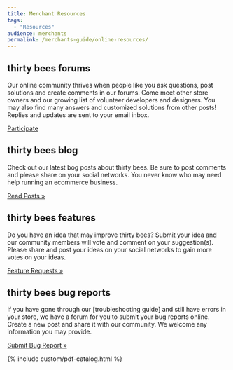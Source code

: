 ```yaml
---
title: Merchant Resources
tags:
  - "Resources"
audience: merchants
permalink: /merchants-guide/online-resources/
---
```

<div class="container-fluid">
	<div class="row">
		<div class="col-md-12">
			<div class="jumbotron">
				<h2>
					thirty bees forums
				</h2>
				<p>
					Our online community thrives when people like you ask questions, post solutions and create comments in our forums. Come meet other store owners and our growing list of volunteer developers and designers. You may also find many answers and customized solutions from other posts!  Replies and updates are sent to your email inbox.
				</p>
				<p>
					<a class="btn btn-primary btn-large" href="https://forum.thirtybees.com/">Participate</a>
				</p>
			</div>
		</div>
	</div>
	<div class="row">
		<div class="col-md-4">
			<h2>
				thirty bees blog
			</h2>
			<p>
				Check out our latest bog posts about thirty bees. Be sure to post comments and please share on your social networks. You never know who may need help running an ecommerce business.
			</p>
			<p>
				<a class="btn" href="https://thirtybees.com/blog/">Read Posts »</a>
			</p>
		</div>
		<div class="col-md-4">
			<h2>
				thirty bees features
			</h2>
			<p>
				Do you have an idea that may improve thirty bees? Submit your idea and our community members will vote and comment on your suggestion(s). Please share and post your ideas on your social networks to gain more votes on your ideas.
			</p>
			<p>
				<a class="btn" href="https://thirtybees.com/feature-request/">Feature Requests »</a>
			</p>
		</div>
		<div class="col-md-4">
			<h2>
				thirty bees bug reports
			</h2>
			<p>
				If you have gone through our [troubleshooting guide] and still have errors in your store, we have a forum for you to submit your bug reports online. Create a new post and share it with our community. We welcome any information you may provide.
			</p>
			<p>
				<a class="btn" href="https://forum.thirtybees.com/category/10/bug-reports">Submit Bug Report »</a>
			</p>
		</div>
	</div>
</div>

{% include custom/pdf-catalog.html %}